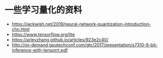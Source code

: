# 一些学习量化的资料

- https://jackwish.net/2019/neural-network-quantization-introduction-chn.html
- https://www.tensorflow.org/lite
- https://arleyzhang.github.io/articles/923e2c40/
- http://on-demand.gputechconf.com/gtc/2017/presentation/s7310-8-bit-inference-with-tensorrt.pdf